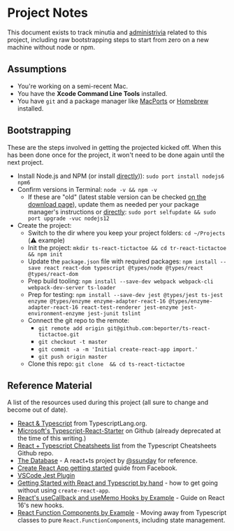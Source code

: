# Project Notes

This document exists to track minutia and [administrivia](https://www.merriam-webster.com/dictionary/administrivia) related to this project, including raw bootstrapping steps to start from zero on a new machine without node or npm.


## Assumptions

* You're working on a semi-recent Mac.
* You have the **Xcode Command Line Tools** installed.
* You have `git` and a package manager like [MacPorts](https://www.macports.org/) or [Homebrew](https://docs.brew.sh/Installation) installed.


## Bootstrapping

These are the steps involved in getting the projected kicked off. When this has been done once for the project, it won't need to be done again until the next project.

* Install Node.js and NPM (or install [directly](https://nodejs.org/en/download))): `sudo port install nodejs6 npm6`
* Confirm versions in Terminal: `node -v && npm -v`
    * If these are "old" (latest stable version can be checked [on the download page](https://nodejs.org/en/download/)), update them as needed per your package manager's instructions or [directly](https://npme.npmjs.com/docs/cli/updating.html): `sudo port selfupdate && sudo port upgrade -vuc nodejs12`
* Create the project:
    * Switch to the dir where you keep your project folders: `cd ~/Projects` (:warning: example)
    * Init the project: `mkdir ts-react-tictactoe && cd tr-react-tictactoe && npm init`
    * Update the `package.json` file with required packages: `npm install --save react react-dom typescript @types/node @types/react @types/react-dom`
    * Prep build tooling: `npm install --save-dev webpack webpack-cli webpack-dev-server ts-loader`
    * Prep for testing: `npm install --save-dev jest @types/jest ts-jest enzyme @types/enzyme enzyme-adapter-react-16 @types/enzyme-adapter-react-16 react-test-renderer jest-enzyme jest-environment-enzyme jest-junit tslint`
    * Connect the git repo to the remote:
        * `git remote add origin git@github.com:beporter/ts-react-tictactoe.git`
        * `git checkout -t master`
        * `git commit -a -m 'Initial create-react-app import.'`
        * `git push origin master`
    * Clone this repo: `git clone  && cd ts-react-tictactoe`


## Reference Material

A list of the resources used during this project (all sure to change and become out of date).

* [React & Typescript](https://www.typescriptlang.org/docs/handbook/react-&-webpack.html) from TypescriptLang.org.
* [Microsoft's Typescript-React-Starter](https://github.com/Microsoft/TypeScript-React-Starter) on Github (already deprecated at the time of this writing.)
* [React + Typescript Cheatsheets list](https://github.com/typescript-cheatsheets/react-typescript-cheatsheet#reacttypescript-cheatsheets) from the Typescript Cheatsheets Github repo.
* [The Database](https://github.com/ssunday/the_database) - A react+ts project by [@ssunday](https://github.com/ssunday) for reference.
* [Create React App getting started](https://facebook.github.io/create-react-app/docs/getting-started) guide from Facebook.
* [VSCode Jest Plugin](https://github.com/jest-community/vscode-jest)
* [Getting Started with React and Typescript by hand](https://www.pluralsight.com/guides/typescript-react-getting-started) - how to get going without using `create-react-app`.
* [React's useCallback and useMemo Hooks by Example](https://nikgrozev.com/2019/04/07/reacts-usecallback-and-usememo-hooks-by-example/) - Guide on React 16's new hooks.
* [React Function Components by Example](https://www.robinwieruch.de/react-function-component/) - Moving away from Typescript classes to pure `React.FunctionComponent`s, including state management.
